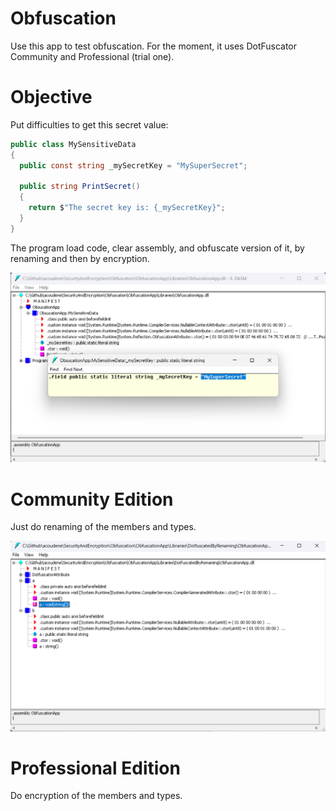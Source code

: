 ﻿# Obfuscation

Use this app to test obfuscation.
For the moment, it uses DotFuscator Community and Professional (trial one).

# Objective

Put difficulties to get this secret value:

```csharp
public class MySensitiveData
{
  public const string _mySecretKey = "MySuperSecret";

  public string PrintSecret()
  {
    return $"The secret key is: {_mySecretKey}";
  }
}
```

The program load code, clear assembly, and obfuscate version of it, by renaming and then by encryption.

![ClearAssembly.png](ClearAssembly.png)

# Community Edition

Just do renaming of the members and types.

![DotfuscatedByRenamingAssembly.png](DotfuscatedByRenamingAssembly.png)

# Professional Edition

Do encryption of the members and types.
